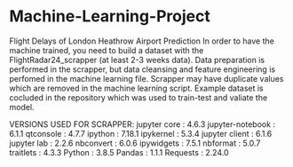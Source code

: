 # Machine-Learning-Project
Flight Delays of London Heathrow Airport Prediction
In order to have the machine trained, you need to build a dataset with the FlightRadar24_scrapper (at least 2-3 weeks data). 
Data preparation is performed in the scrapper, but data cleansing and feature engineering is perfomed in the machine learning file.
Scrapper may have duplicate values which are removed in the machine learning script.
Example dataset is cocluded in the repository which was used to train-test and valiate the model.

VERSIONS USED FOR SCRAPPER:
jupyter core     : 4.6.3
jupyter-notebook : 6.1.1
qtconsole        : 4.7.7
ipython          : 7.18.1
ipykernel        : 5.3.4
jupyter client   : 6.1.6
jupyter lab      : 2.2.6
nbconvert        : 6.0.6
ipywidgets       : 7.5.1
nbformat         : 5.0.7
traitlets        : 4.3.3
Python           : 3.8.5
Pandas           : 1.1.1
Requests         : 2.24.0

